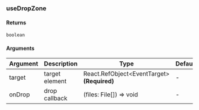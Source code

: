 ### useDropZone

#### Returns
`boolean`

#### Arguments
|Argument|Description|Type|DefaultValue|
|---|---|---|---|
|target|target element|React.RefObject&lt;EventTarget&gt;  **(Required)**|-|
|onDrop|drop callback|(files: File[]) => void |-|